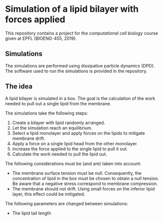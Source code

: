 # Simulation of a lipid bilayer with forces applied

This repository contains a project for the *computational cell biology* course given at EPFL (BIOENG-455, 2019).

## Simulations

The simulations are performed using dissipative particle dynamics (DPD). The software used to run the simulations is provided in the repository.

## The idea

A lipid bilayer is simulated in a box. The goal is the calculation of the work needed to pull out a single lipid from the membrane.

The simulations take the following steps:

1. Create a bilayer with lipid randomly arranged.
2. Let the simulation reach an equilibrium.
3. Select a lipid monolayer and apply forces on the lipids to mitigate membrane drift.
4. Apply a force on a single lipid head from the other monolayer.
5. Increase the force applied to the single lipid to pull it out.
6. Calculate the work needed to pull the lipid out.

The following considerations must be (and are) taken into account:

* The membrane surface tension must be null. Consequently, the concentration of lipid in the box must be chosen to obtain a null tension. Be aware that a negative stress correspond to membrane compression.
* The membrane should not drift. Using small forces on the inferior lipid layer, this effect could be mitigated.

The following parameters are changed between simulations:

* The lipid tail length
